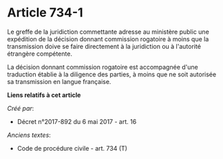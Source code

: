 # Article 734-1

Le greffe de la juridiction commettante adresse au ministère public une expédition de la décision donnant commission
rogatoire à moins que la transmission doive se faire directement à la juridiction ou à l'autorité étrangère compétente.

La décision donnant commission rogatoire est accompagnée d'une traduction établie à la diligence des parties, à moins que ne
soit autorisée sa transmission en langue française.

**Liens relatifs à cet article**

_Créé par_:

  - Décret n°2017-892 du 6 mai 2017 - art. 16

_Anciens textes_:

  - Code de procédure civile - art. 734 (T)

